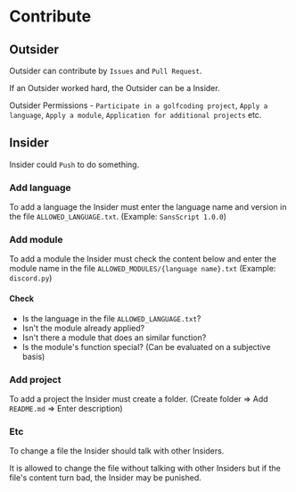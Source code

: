# Contribute

## Outsider

Outsider can contribute by `Issues` and `Pull Request`.

If an Outsider worked hard, the Outsider can be a Insider.

Outsider Permissions - `Participate in a golfcoding project`, `Apply a language`, `Apply a module`, `Application for additional projects` etc.

## Insider

Insider could `Push` to do something.

### Add language
To add a language the Insider must enter the language name and version in the file `ALLOWED_LANGUAGE.txt`. (Example: `SansScript 1.0.0`)

### Add module
To add a module the Insider must check the content below and enter the module name in the file `ALLOWED_MODULES/{language name}.txt` (Example: `discord.py`)

#### Check
- Is the language in the file `ALLOWED_LANGUAGE.txt`?
- Isn't the module already applied?
- Isn't there a module that does an similar function?
- Is the module's function special? (Can be evaluated on a subjective basis)

### Add project
To add a project the Insider must create a folder. (Create folder => Add `README.md` => Enter description)

### Etc
To change a file the Insider should talk with other Insiders.

It is allowed to change the file without talking with other Insiders but if the file's content turn bad, the Insider may be punished.
